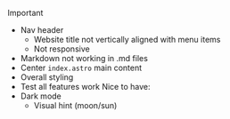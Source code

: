 Important
- Nav header
    - Website title not vertically aligned with menu items
    - Not responsive
- Markdown not working in .md files
- Center `index.astro` main content
- Overall styling
- Test all features work
Nice to have:
- Dark mode
    - Visual hint (moon/sun)
